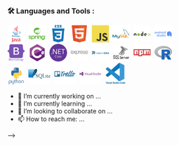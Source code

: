
### :hammer_and_wrench: Languages and Tools :
<div>
  <img src="https://github.com/devicons/devicon/blob/master/icons/java/java-original-wordmark.svg" title="Java" alt="Java" width="40" height="40"/>&nbsp;
  <img src="https://github.com/devicons/devicon/blob/master/icons/spring/spring-original-wordmark.svg" title="Spring" alt="Spring" width="40" height="40"/>&nbsp;
  <img src="https://github.com/devicons/devicon/blob/master/icons/css3/css3-plain-wordmark.svg"  title="CSS3" alt="CSS" width="40" height="40"/>&nbsp;
  <img src="https://github.com/devicons/devicon/blob/master/icons/html5/html5-original.svg" title="HTML5" alt="HTML" width="40" height="40"/>&nbsp;
  <img src="https://github.com/devicons/devicon/blob/master/icons/javascript/javascript-original.svg" title="JavaScript" alt="JavaScript" width="40" height="40"/>&nbsp;
  <img src="https://github.com/devicons/devicon/blob/master/icons/mysql/mysql-original-wordmark.svg" title="MySQL"  alt="MySQL" width="40" height="40"/>&nbsp;
  <img src="https://github.com/devicons/devicon/blob/master/icons/nodejs/nodejs-original-wordmark.svg" title="NodeJS" alt="NodeJS" width="40" height="40"/>&nbsp;
  <img src="https://github.com/devicons/devicon/blob/master/icons/androidstudio/androidstudio-plain-wordmark.svg" width="40" height="40"/>&nbsp;
  </div>
  <div>
  <img src="https://github.com/devicons/devicon/blob/master/icons/bootstrap/bootstrap-plain-wordmark.svg" width="40" height="40"/>&nbsp;
  <img src="https://github.com/devicons/devicon/blob/master/icons/csharp/csharp-original.svg" width="40" height="40"/>&nbsp;  
  <img src="https://github.com/devicons/devicon/blob/master/icons/dotnetcore/dotnetcore-original.svg" width="40" height="40"/>&nbsp;  
  <img src="https://github.com/devicons/devicon/blob/master/icons/express/express-original-wordmark.svg" width="40" height="40"/>&nbsp;  
  <img src="https://github.com/devicons/devicon/blob/master/icons/intellij/intellij-original-wordmark.svg" width="40" height="40"/>&nbsp;  
  <img src="https://github.com/devicons/devicon/blob/master/icons/microsoftsqlserver/microsoftsqlserver-plain-wordmark.svg" width="40" height="40"/>&nbsp;  
<img src="https://github.com/devicons/devicon/blob/master/icons/npm/npm-original-wordmark.svg" width="40" height="40"/>&nbsp;
<img src="https://github.com/devicons/devicon/blob/master/icons/r/r-original.svg" width="40" height="40"/>&nbsp;
</div>
<div>
  <img src="https://github.com/devicons/devicon/blob/master/icons/python/python-original-wordmark.svg" width="40" height="40"/>&nbsp;
<img src="https://github.com/devicons/devicon/blob/master/icons/sqlite/sqlite-original-wordmark.svg" width="50" height="50"/>&nbsp;
<img src="https://github.com/devicons/devicon/blob/master/icons/trello/trello-plain-wordmark.svg" width="50" height="50"/>&nbsp;
<img src="https://github.com/devicons/devicon/blob/master/icons/visualstudio/visualstudio-plain-wordmark.svg" width="50" height="50"/>&nbsp;
<img src="https://github.com/devicons/devicon/blob/master/icons/vscode/vscode-original-wordmark.svg" width="50" height="50"/>&nbsp;
</div> 






- 🔭 I’m currently working on ...
- 🌱 I’m currently learning ...
- 👯 I’m looking to collaborate on ...
- 📫 How to reach me: ...

-->
